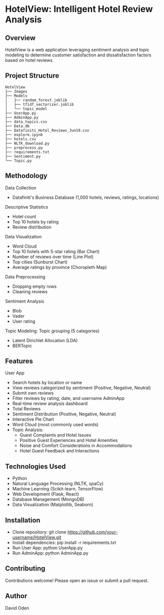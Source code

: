HotelView: Intelligent Hotel Review Analysis
=============================================

Overview
-----------
HotelView is a web application leveraging sentiment analysis and topic modeling to determine customer satisfaction and dissatisfaction factors based on hotel reviews.

Project Structure
-------------------
```
HotelView
├── Images
├── Models
│   ├── random_forest.joblib
│   ├── tfidf_vectorizer.joblib
│   └── topic_model
├── UserApp.py
├── AdminApp.py
├── data_topics.csv
├── Data.db
├── Datafiniti_Hotel_Reviews_Jun19.csv
├── explore.ipynb
├── hotels.csv
├── NLTK_download.py
├── preprocess.py
├── requirements.txt
├── Sentiment.py
└── Topic.py
```

Methodology
--------------
Data Collection
  * Datafiniti's Business Database (1,000 hotels, reviews, ratings, locations)

Descriptive Statistics
  * Hotel count
  * Top 10 hotels by rating
  * Review distribution

Data Visualization
  * Word Cloud
  * Top 10 hotels with 5-star rating (Bar Chart)
  * Number of reviews over time (Line Plot)
  * Top cities (Sunburst Chart)
  * Average ratings by province (Choropleth Map)

Data Preprocessing
  * Dropping empty rows
  * Cleaning reviews

Sentiment Analysis
  * Blob
  * Vader
  * User rating

Topic Modeling: Topic grouping (5 categories)
  * Latent Dirichlet Allocation (LDA)
  * BERTopic

Features
------------
User App
  * Search hotels by location or name
  * View reviews categorized by sentiment (Positive, Negative, Neutral)
  * Submit own reviews
  * Filter reviews by rating, date, and username
AdminApp
  * Real-time review analysis dashboard
  * Total Reviews
  * Sentiment Distribution (Positive, Negative, Neutral)
  * Interactive Pie Chart
  * Word Cloud (most commonly used words)
  * Topic Analysis:
    - Guest Complaints and Hotel Issues
    - Positive Guest Experiences and Hotel Amenities
    - Noise and Comfort Considerations in Accommodations
    - Hotel Guest Feedback and Interactions

Technologies Used
--------------------
  * Python
  * Natural Language Processing (NLTK, spaCy)
  * Machine Learning (Scikit-learn, TensorFlow)
  * Web Development (Flask, React)
  * Database Management (MongoDB)
  * Data Visualization (Matplotlib, Seaborn)

Installation
---------------
  * Clone repository: git clone https://github.com/your-username/HotelView.git
  * Install dependencies: pip install -r requirements.txt
  * Run User App: python UserApp.py
  * Run AdminApp: python AdminApp.py

Contributing
------------
Contributions welcome! Please open an issue or submit a pull request.

Author
--------
David Oden
